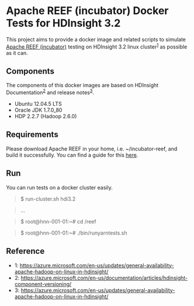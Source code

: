 Apache REEF (incubator) Docker Tests for HDInsight 3.2
======================================================

This project aims to provide a docker image and related scripts to simulate 
[Apache REEF (incubator)](http://reef.incubator.apache.org/) testing on 
HDInsight 3.2 linux cluster<sup>[1](#note1)</sup> as possible as it can. 

Components
----------

The components of this docker images are based on HDInsight 
Documentation<sup>[2](#note2)</sup> and release notes<sup>[3](#note3)</sup>.

* Ubuntu 12.04.5 LTS
* Oracle JDK 1.7.0_80
* HDP 2.2.7 (Hadoop 2.6.0)

Requirements
------------

Please download Apache REEF in your home, i.e. ~/incubator-reef, and build
it successfully. You can find a guide for this 
[here](https://cwiki.apache.org/confluence/display/REEF/Compiling+REEF).

Run
---
You can run tests on a docker cluster easily.

> $ run-cluster.sh hdi3.2

> ...

> $ root@hnn-001-01:~# cd /reef

> $ root@hnn-001-01:~# ./bin/runyarntests.sh

Reference
---------
* <a name="note1">1</a>: https://azure.microsoft.com/en-us/updates/general-availability-apache-hadoop-on-linux-in-hdinsight/
* <a name="note2">2</a>: https://azure.microsoft.com/en-us/documentation/articles/hdinsight-component-versioning/
* <a name="note3">3</a>: https://azure.microsoft.com/en-us/updates/general-availability-apache-hadoop-on-linux-in-hdinsight/

